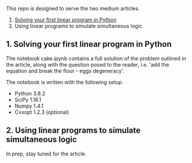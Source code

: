 This repo is designed to serve the two medium articles.

1. [Solving your first linear program in Python](https://towardsdatascience.com/solving-your-first-linear-program-in-python-9e3020a9ad32?source=your_stories_page---------------------------)
2. Using linear programs to simulate simultaneous logic

## 1. Solving your first linear program in Python

The notebook cake.ipynb contains a full solution of the problem outlined in the article, along with the question posed to the reader, i.e. 'add the equation and break the flour - eggs degeneracy'.

The notebook is written with the following setup

- Python 3.8.2
- SciPy 1.18.1
- Numpy 1.4.1
- Cvxopt 1.2.3 (optional)

## 2. Using linear programs to simulate simultaneous logic 

In prep, stay tuned for the article.



